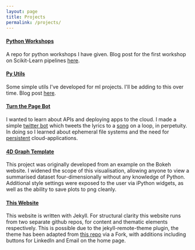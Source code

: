 ```yaml
---
layout: page
title: Projects
permalink: /projects/
---
```


#### [Python Workshops](https://github.com/DanielTemesgen/python-workshops)
A repo for python workshops I have given. Blog post for the first workshop on Scikit-Learn pipelines [here](https://danieltemesgen.github.io/words/2019/08/14/scikit-learn-pipelines.html).

#### [Py Utils](https://github.com/DanielTemesgen/py-utils)
Some simple utils I've developed for ml projects. I'll be adding to this over time. Blog post [here](https://danieltemesgen.github.io/words/2019/07/27/ml-utils.html).

#### [Turn the Page Bot](https://github.com/DanielTemesgen/turn_the_page_bot)
I wanted to learn about APIs and deploying apps to the cloud. I made a simple [twitter bot](https://twitter.com/turnthepagebot) which tweets the lyrics to a [song](https://www.youtube.com/watch?v=flt1I1U74h4) on a loop, in perpetuity. In doing so I learned about ephemeral file systems and the need for [persistent](https://en.wikipedia.org/wiki/Persistence_(computer_science)) cloud-applications.

#### [4D Graph Template](https://github.com/DanielTemesgen/4D-Graph-Template)
This project was originally developed from an example on the Bokeh website. I widened the scope of this visualisation, allowing anyone to view a summarised dataset four-dimensionally without any knowledge of Python. Additional style settings were exposed to the user via iPython widgets, as well as the ability to save plots to png cleanly.

#### [This Website](https://danieltemesgen.github.io)
This website is written with Jekyll. For structural clarity this website runs from two separate github repos, for content and thematic elements respectively. This is possible due to the jekyll-remote-theme plugin, the theme has been adapted from [this repo](https://github.com/broccolini/swiss) via a Fork, with additions including buttons for LinkedIn and Email on the home page.